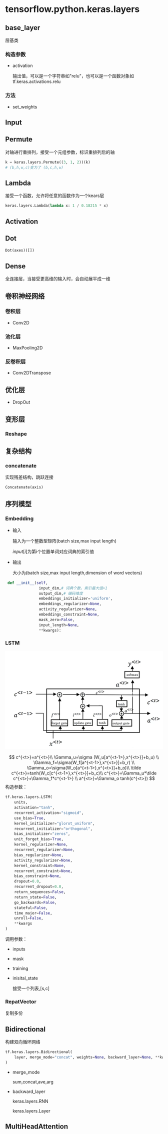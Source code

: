 # tensorflow.python.keras.layers

## base_layer

层基类

### 构造参数

- activation

   输出值，可以是一个字符串如"relu"，也可以是一个函数对象如tf.keras.activations.relu

### 方法

- set_weights



## Input

## Permute

对轴进行重排列，接受一个元组参数，标识重排列后的轴

```python
k = keras.layers.Permute((3, 1, 2))(k)
# (b,h,w,c)变为了 (b,c,h,w)
```

## Lambda

接受一个函数，允许将任意的函数作为一个kears层

```python
keras.layers.Lambda(lambda x: 1 / 0.18215 * x)
```



## Activation

## Dot

```python
Dot(axes)([])
```

## Dense

全连接层，当接受更高维的输入时，会自动展平成一维

## 卷积神经网络

### 卷积层

- Conv2D

### 池化层

- MaxPooling2D

### 反卷积层

- Conv2DTranspose

## 优化层

- DropOut

## 变形层

### Reshape

## 复杂结构

### concatenate

实现残差结构，跳跃连接

```python
Concatenate(axis)
```

## 序列模型

### Embedding

- 输入

  输入为一个整数型矩阵(batch size,max input length)

  $input[i]$为第i个位置单词对应词典的索引值

- 输出

  大小为(batch size,max input length,dimension of word vectors)


```python
 def __init__(self,
               input_dim,# 词典个数，索引最大值+1
               output_dim,# 编码维度
               embeddings_initializer='uniform',
               embeddings_regularizer=None,
               activity_regularizer=None,
               embeddings_constraint=None,
               mask_zero=False,
               input_length=None,
               **kwargs):
```

### LSTM

![image-20230514110720656](./layers.assets/image-20230514110720656.png)

$$
c^{<t>}=a^{<t>}\\
\Gamma_u=\sigma (W_u[a^{<t-1>},x^{<t>}]+b_u) \\
\Gamma_f=\sigma(W_f[a^{<t-1>},x^{<t>}]+b_r) \\
\Gamma_o=\sigma(W_o[a^{<t-1>},x^{<t>}]+b_o)\\
\tilde c^{<t>}=tanh(W_c[c^{<t-1>},x^{<t>}]+b_c)\\
c^{<t>}=\Gamma_u*\tilde c^{<t>}+\Gamma_f*c^{<t-1>} \\
a^{<t>}=\Gamma_o tanh(c^{<t>})
$$
构造参数：

```python
tf.keras.layers.LSTM(
    units,
    activation="tanh",
    recurrent_activation="sigmoid",
    use_bias=True,
    kernel_initializer="glorot_uniform",
    recurrent_initializer="orthogonal",
    bias_initializer="zeros",
    unit_forget_bias=True,
    kernel_regularizer=None,
    recurrent_regularizer=None,
    bias_regularizer=None,
    activity_regularizer=None,
    kernel_constraint=None,
    recurrent_constraint=None,
    bias_constraint=None,
    dropout=0.0,
    recurrent_dropout=0.0,
    return_sequences=False,
    return_state=False,
    go_backwards=False,
    stateful=False,
    time_major=False,
    unroll=False,
    **kwargs
)
```

调用参数：

- inputs

- mask

- training

- inisital_state

  接受一个列表,[s,c]

### RepatVector

复制多份

## Bidirectional

构建双向循环网络

```python
tf.keras.layers.Bidirectional(
    layer, merge_mode="concat", weights=None, backward_layer=None, **kwargs
)
```

- merge_mode

  sum,concat,ave,arg

- backward_layer

  keras.layers.RNN

  keras.layers.Layer

## MultiHeadAttention

